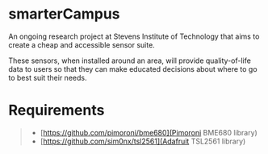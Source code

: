 # smarterCampus
An ongoing research project at Stevens Institute of Technology that aims to create a cheap and accessible sensor suite.  
  
These sensors, when installed around an area, will provide quality-of-life data to users so that they can make educated decisions about where to go to best suit their needs.  

# Requirements
> * [https://github.com/pimoroni/bme680](Pimoroni BME680 library)  
> * [https://github.com/sim0nx/tsl2561](Adafruit TSL2561 library)  
